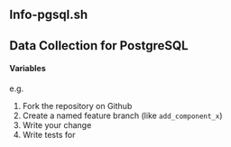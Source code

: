 Info-pgsql.sh 
----
Data Collection for PostgreSQL 
-----
#### Variables

e.g.
1. Fork the repository on Github
2. Create a named feature branch (like `add_component_x`)
3. Write your change
4. Write tests for
